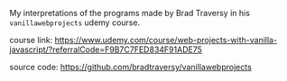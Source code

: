 My interpretations of the programs made by Brad Traversy in his `vanillawebprojects` udemy course.

course link: https://www.udemy.com/course/web-projects-with-vanilla-javascript/?referralCode=F9B7C7FED834F91ADE75

source code: https://github.com/bradtraversy/vanillawebprojects